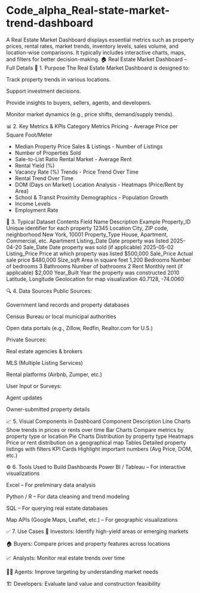 # Code_alpha_Real-state-market-trend-dashboard
A Real Estate Market Dashboard displays essential metrics such as property prices, rental rates, market trends, inventory levels, sales volume, and location-wise comparisons. It typically includes interactive charts, maps, and filters for better decision-making.
🏠 Real Estate Market Dashboard – Full Details
📌 1. Purpose
The Real Estate Market Dashboard is designed to:

Track property trends in various locations.

Support investment decisions.

Provide insights to buyers, sellers, agents, and developers.

Monitor market dynamics (e.g., price shifts, demand/supply trends).

📊 2. Key Metrics & KPIs
Category	Metrics
Pricing	- Average Price per Square Foot/Meter
- Median Property Price
Sales & Listings	- Number of Listings
- Number of Properties Sold
- Sale-to-List Ratio
Rental Market	- Average Rent
- Rental Yield (%)
- Vacancy Rate (%)
Trends	- Price Trend Over Time
- Rental Trend Over Time
- DOM (Days on Market)
Location Analysis	- Heatmaps (Price/Rent by Area)
- School & Transit Proximity
Demographics	- Population Growth
- Income Levels
- Employment Rate

📁 3. Typical Dataset Contents
Field Name	Description	Example
Property_ID	Unique identifier for each property	12345
Location	City, ZIP code, neighborhood	New York, 10001
Property_Type	House, Apartment, Commercial, etc.	Apartment
Listing_Date	Date property was listed	2025-04-20
Sale_Date	Date property was sold (if applicable)	2025-05-02
Listing_Price	Price at which property was listed	$500,000
Sale_Price	Actual sale price	$480,000
Size_sqft	Area in square feet	1,200
Bedrooms	Number of bedrooms	3
Bathrooms	Number of bathrooms	2
Rent	Monthly rent (if applicable)	$2,000
Year_Built	Year the property was constructed	2010
Latitude, Longitude	Geolocation for map visualization	40.7128, -74.0060

🔍 4. Data Sources
Public Sources:

Government land records and property databases

Census Bureau or local municipal authorities

Open data portals (e.g., Zillow, Redfin, Realtor.com for U.S.)

Private Sources:

Real estate agencies & brokers

MLS (Multiple Listing Services)

Rental platforms (Airbnb, Zumper, etc.)

User Input or Surveys:

Agent updates

Owner-submitted property details

📈 5. Visual Components in Dashboard
Component	Description
Line Charts	Show trends in prices or rents over time
Bar Charts	Compare metrics by property type or location
Pie Charts	Distribution by property type
Heatmaps	Price or rent distribution on a geographical map
Tables	Detailed property listings with filters
KPI Cards	Highlight important numbers (Avg Price, DOM, etc.)

⚙️ 6. Tools Used to Build Dashboards
Power BI / Tableau – For interactive visualizations

Excel – For preliminary data analysis

Python / R – For data cleaning and trend modeling

SQL – For querying real estate databases

Map APIs (Google Maps, Leaflet, etc.) – For geographic visualizations

✅ 7. Use Cases
🏢 Investors: Identify high-yield areas or emerging markets

🏠 Buyers: Compare prices and property features across locations

📈 Analysts: Monitor real estate trends over time

🧑‍💼 Agents: Improve targeting by understanding market needs

🏗️ Developers: Evaluate land value and construction feasibility
